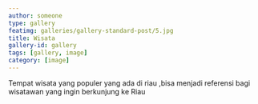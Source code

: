 ```yaml
---
author: someone
type: gallery
featimg: galleries/gallery-standard-post/5.jpg
title: Wisata
gallery-id: gallery
tags: [gallery, image]
category: [image]
---
```

Tempat wisata yang populer yang ada di riau ,bisa menjadi referensi bagi wisatawan yang ingin berkunjung ke Riau
<br>
